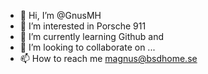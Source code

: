 - 👋 Hi, I’m @GnusMH
- 👀 I’m interested in Porsche 911
- 🌱 I’m currently learning Github and 
- 💞️ I’m looking to collaborate on ...
- 📫 How to reach me magnus@bsdhome.se

<!---
GnusMH/GnusMH is a ✨ special ✨ repository because its `README.md` (this file) appears on your GitHub profile.
You can click the Preview link to take a look at your changes.
--->
